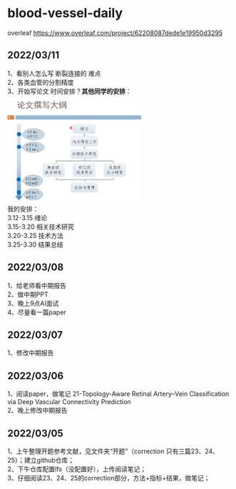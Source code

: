 # blood-vessel-daily
overleaf https://www.overleaf.com/project/62208087dede1e19950d3295 

## 2022/03/11  
1、看别人怎么写 断裂连接的 难点  
2、各类血管的分割精度  
3、开始写论文  时间安排？**其他同学的安排**：  
<img src="./source/其他同学的进度安排.png" width = "300" alt="借鉴其他的安排" align=center />  
我的安排：  
3.12-3.15 绪论  
3.15-3.20 相关技术研究  
3.20-3.25 技术方法  
3.25-3.30 结果总结  


## 2022/03/08
1、给老师看中期报告  
2、做中期PPT  
3、晚上9点AI面试  
4、尽量看一篇paper

## 2022/03/07
1、修改中期报告  

## 2022/03/06
1、阅读paper，做笔记 21-Topology-Aware Retinal Artery–Vein Classification via Deep Vascular Connectivity Prediction  
2、晚上修改中期报告

## 2022/03/05
1、上午整理开题参考文献，见文件夹“开题”（correction 只有三篇23、24、25）；建立github仓库；  
2、下午仓库配置lfs（没配置好），上传阅读笔记；  
3、仔细阅读23、24、25的correction部分，方法+指标+结果，做笔记；

